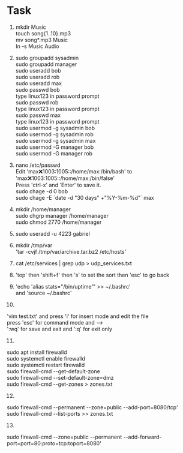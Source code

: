 # Task

1.
   mkdir Music<br/>
   touch song{1..10}.mp3<br/>
   mv song*.mp3 Music<br/>
   ln -s Music Audio<br/>


2.
   sudo groupadd sysadmin<br />
   sudo groupadd manager<br />
   sudo useradd  bob<br />
   sudo useradd  rob<br />
   sudo useradd  max<br />
   sudo passwd bob<br />
   type linux123 in password prompt<br />
   sudo passwd rob<br />
   type linux123 in password prompt<br />
   sudo passwd max<br />
   type linux123 in password prompt<br />
   sudo usermod -g sysadmin bob<br />
   sudo usermod -g sysadmin rob<br />
   sudo usermod -g sysadmin max<br />
   sudo usermod -G manager bob<br />
   sudo usermod -G manager rob<br />


3.
   nano /etc/passwd<br />
   Edit 'max:x:1003:1005::/home/max:/bin/bash'
   to 'max:x:1003:1005::/home/max:/bin/false'<br />
   Press 'ctrl-x' and 'Enter' to save it.<br />
   sudo chage -d 0 bob<br />
   sudo chage -E \`date -d "30 days" +"%Y-%m-%d"\` max<br />


4.
   mkdir /home/manager<br />
   sudo chgrp manager /home/manager<br />
   sudo chmod 2770 /home/manager<br />


5.
   sudo useradd -u 4223 gabriel<br />


6.
   mkdir /tmp/var<br />
   'tar -cvjf /tmp/var/archive.tar.bz2 /etc/hosts'<br />


7.
   cat /etc/services | grep udp > udp_services.txt<br />
   
   
8.
   'top' then 'shift+f' then 's' to set the sort then 'esc' to go back <br />
   
9.
   'echo 'alias stats="/bin/uptime"' >> ~/.bashrc'<br />
   and 'source ~/.bashrc'<br />
   
   
10.
   'vim test.txt' and press 'i' for insert mode and edit the file<br />
   press 'esc' for command mode and --><br />
   ':wq' for save and exit and ':q' for exit only<br />



11.
   sudo apt install firewalld<br />
   sudo systemctl enable firewalld<br />
   sudo systemctl restart firewalld<br />
   sudo firewall-cmd --get-default-zone<br />
   sudo firewall-cmd --set-default-zone=dmz<br />
   sudo firewall-cmd --get-zones > zones.txt<br />
 
 
12.
   sudo firewall-cmd --permanent --zone=public --add-port=8080/tcp'<br />
   sudo firewall-cmd --list-ports >> zones.txt<br />
   
13.
   sudo firewall-cmd --zone=public --permanent --add-forward-port=port=80:proto=tcp:toport=8080'<br />
